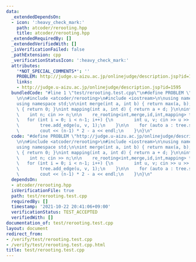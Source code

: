 ```yaml
---
data:
  _extendedDependsOn:
  - icon: ':heavy_check_mark:'
    path: atcoder/rerooting.hpp
    title: atcoder/rerooting.hpp
  _extendedRequiredBy: []
  _extendedVerifiedWith: []
  _isVerificationFailed: false
  _pathExtension: cpp
  _verificationStatusIcon: ':heavy_check_mark:'
  attributes:
    '*NOT_SPECIAL_COMMENTS*': ''
    PROBLEM: http://judge.u-aizu.ac.jp/onlinejudge/description.jsp?id=1595
    links:
    - http://judge.u-aizu.ac.jp/onlinejudge/description.jsp?id=1595
  bundledCode: "#line 1 \"test/rerooting.test.cpp\"\n#define PROBLEM \"http://judge.u-aizu.ac.jp/onlinejudge/description.jsp?id=1595\"\
    \n\n#include <atcoder/rerooting>\n#include <iostream>\n\nusing namespace atcoder;\n\
    using namespace std;\n\nint merge(int a, int b) { return max(a, b); }\nint id()\
    \ { return 0; }\nint mapping(int a, int d) { return a + d; }\n\nint main() {\n\
    \    int n; cin >> n;\n\n    re_rooting<int,merge,id,int,mapping> tree(n);\n \
    \   for (int i = 0; i < n-1; i++) {\n        int u, v; cin >> u >> v; --u, --v;\n\
    \        tree.add_edge(u, v, 1);\n    }\n\n    for (auto a : tree.solve()) {\n\
    \        cout << (n-1) * 2 - a << endl;\n    }\n}\n"
  code: "#define PROBLEM \"http://judge.u-aizu.ac.jp/onlinejudge/description.jsp?id=1595\"\
    \n\n#include <atcoder/rerooting>\n#include <iostream>\n\nusing namespace atcoder;\n\
    using namespace std;\n\nint merge(int a, int b) { return max(a, b); }\nint id()\
    \ { return 0; }\nint mapping(int a, int d) { return a + d; }\n\nint main() {\n\
    \    int n; cin >> n;\n\n    re_rooting<int,merge,id,int,mapping> tree(n);\n \
    \   for (int i = 0; i < n-1; i++) {\n        int u, v; cin >> u >> v; --u, --v;\n\
    \        tree.add_edge(u, v, 1);\n    }\n\n    for (auto a : tree.solve()) {\n\
    \        cout << (n-1) * 2 - a << endl;\n    }\n}\n"
  dependsOn:
  - atcoder/rerooting.hpp
  isVerificationFile: true
  path: test/rerooting.test.cpp
  requiredBy: []
  timestamp: '2021-10-22 20:41:06+09:00'
  verificationStatus: TEST_ACCEPTED
  verifiedWith: []
documentation_of: test/rerooting.test.cpp
layout: document
redirect_from:
- /verify/test/rerooting.test.cpp
- /verify/test/rerooting.test.cpp.html
title: test/rerooting.test.cpp
---
```

